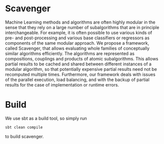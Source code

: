 Scavenger
====

Machine Learning methods and algorithms are often highly modular in
the sense that they rely on a large number of subalgorithms that are
in principle interchangeable. For example, it is often possible to
use various kinds of pre- and post-processing and various base
classifiers or regressors as components of the same modular
approach. We propose a framework, called Scavenger, that allows
evaluating whole families of conceptually similar algorithms
efficiently. The algorithms are represented as compositions,
couplings and products of atomic subalgorithms. This allows partial
results to be cached and shared between different instances of a
modular algorithm, so that potentially expensive partial results
need not be recomputed multiple times. Furthermore, our framework
deals with issues of the parallel execution,  load balancing, and
with the backup of partial results for the case of implementation or
runtime errors.

Build
=====

We use sbt as a build tool, so simply run

```
sbt clean compile 
```

to build scavenger.

